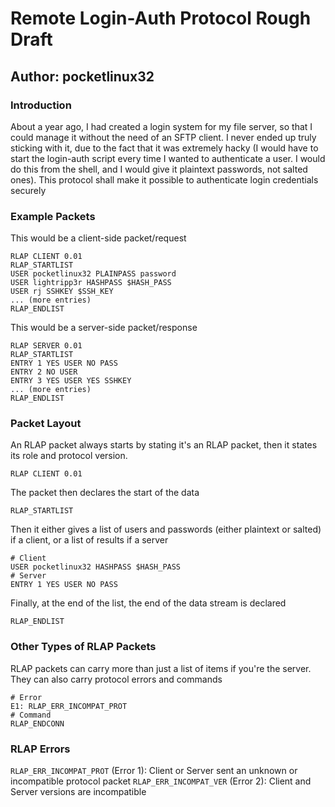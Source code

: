 # Remote Login-Auth Protocol Rough Draft
## Author: pocketlinux32

### Introduction

About a year ago, I had created a login system for my file server, so that I
could manage it without the need of an SFTP client. I never ended up truly
sticking with it, due to the fact that it was extremely hacky (I would have to
start the login-auth script every time I wanted to authenticate a user. I would
do this from the shell, and I would give it plaintext passwords, not salted
ones). This protocol shall make it possible to authenticate login credentials
securely

### Example Packets

This would be a client-side packet/request
```
RLAP CLIENT 0.01
RLAP_STARTLIST
USER pocketlinux32 PLAINPASS password
USER lightripp3r HASHPASS $HASH_PASS
USER rj SSHKEY $SSH_KEY
... (more entries)
RLAP_ENDLIST

```
This would be a server-side packet/response
```
RLAP SERVER 0.01
RLAP_STARTLIST
ENTRY 1 YES USER NO PASS
ENTRY 2 NO USER
ENTRY 3 YES USER YES SSHKEY
... (more entries)
RLAP_ENDLIST
```

### Packet Layout

An RLAP packet always starts by stating it's an RLAP packet, then it states its
role and protocol version.
```
RLAP CLIENT 0.01
```
The packet then declares the start of the data
```
RLAP_STARTLIST
```
Then it either gives a list of users and passwords (either plaintext or salted)
if a client, or a list of results if a server
```
# Client
USER pocketlinux32 HASHPASS $HASH_PASS
# Server
ENTRY 1 YES USER NO PASS
```
Finally, at the end of the list, the end of the data stream is declared
```
RLAP_ENDLIST
```

### Other Types of RLAP Packets

RLAP packets can carry more than just a list of items if you're the server.
They can also carry protocol errors and commands
```
# Error
E1: RLAP_ERR_INCOMPAT_PROT
# Command
RLAP_ENDCONN
```

### RLAP Errors

`RLAP_ERR_INCOMPAT_PROT` (Error 1): Client or Server sent an unknown or incompatible
protocol packet
`RLAP_ERR_INCOMPAT_VER` (Error 2): Client and Server versions are incompatible
